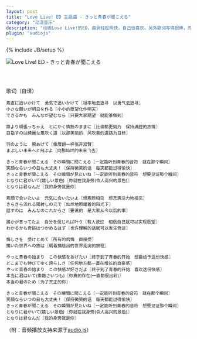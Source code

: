 ```yaml
---
layout: post
title: "Love Live! ED 主题曲 - きっと青春が聞こえる"
category: "动漫音乐"
description: "动画Love Live!的ED，曲调轻松明快，自己很喜欢。另外歌词写得很棒，而且很积极向上，在此推荐给大家。"
plugin: "audiojs"
---
```

{% include JB/setup %}

![Love Live! ED - きっと青春が聞こえる][img_cover]

<div style="height:24px;margin-bottom:1.5em;">
    <audio src="http://Boplink.tk/?shareid=476255&uk=3607508940.mp3" preload="auto"></audio>
</div>

歌词（自译）

<small>素直に追いかけて　勇気で追いかけて〖坦率地去追寻　以勇气去追寻〗  
小さな願いが明日を作る〖小小的愿望化作明天〗  
できるかも　みんなが望むなら〖只要大家期望　就能够做到〗  </small>

<small>誰より頑張っちゃえ　とにかく情熱のままに〖比谁都更努力　保持满腔的热情〗  
目指すのは綺麗な風吹く道〖以那美丽的　风吹着的道路为目标〗    </small>

<small>羽のように　腕あげて〖像展翅一样张开双臂〗  
まぶしい未来へと飛ぶよ〖向那灿烂的未来飞去〗    </small>

<small>きっと青春が聞こえる　その瞬間に聞こえる〖一定能听到青春的音符　就在那个瞬间〗  
笑顔ならいつの日も大丈夫！〖保持微笑的话　每天都能过得愉快〗  
きっと青春が聞こえる　その瞬間が見たいね〖一定能听到青春的音符　想要见证那个瞬间〗  
となりに君がいて(嬉しい景色)〖你就在我身旁(令人高兴的景色)〗  
となりは君なんだ〖我的身旁就是你〗    </small>

<small>素顔で会いたいよ　元気に会いたいよ〖想素颜相见　想充满活力地相见〗  
きらきら流れる陽射しの元で〖灿烂地照耀着的阳光下〗  
話すのは　みんなのこれからさ〖要说的　是大家从今以后的事〗    </small>

<small>誰かが言ってたよ　自分を信じれば叶う〖有人说过　相信自己就可以实现愿望〗  
わかるかも奇跡はつかめるはず〖也许理解的话就可以发生奇迹〗    </small>

<small>悔しさを　受けとめて〖所有的后悔　都接受〗  
描いた世界への旅は〖朝着描绘出的世界走出的旅程〗    </small>

<small>やっと青春の始まり　この快感をあげたい〖终于到了青春的开始　想要给予这份快感〗  
どこまでも伸びてゆく誇らしさ〖任何地方都一直在增长的自豪感〗  
やっと青春の始まり　この快感が好きだよ〖终于到了青春的开始　喜欢这份快感〗  
本当に君はいて(素敵さいつも)〖你真的存在(一直都很出彩)〗  
本当の君のため〖为了真正的你〗    </small>

<small>きっと青春が聞こえる　その瞬間に聞こえる〖一定能听到青春的音符　就在那个瞬间〗  
笑顔ならいつの日も大丈夫！〖保持微笑的话　每天都能过得愉快〗  
きっと青春が聞こえる　その瞬間が見たいね〖一定能听到青春的音符　想要见证那个瞬间〗  
となりに君がいて(嬉しい景色)〖你就在我身旁(令人高兴的景色)〗  
となりは君なんだ〖我的身旁就是你〗    </small>

（附：音频播放支持来源于[audio.js][]）

[img_cover]: {{POSTS_IMG_PATH}}/201304/lovelive_ed_cd_cover.jpg "Love Live! ED - きっと青春が聞こえる"

[audio.js]: http://kolber.github.io/audiojs/ "audio.js"